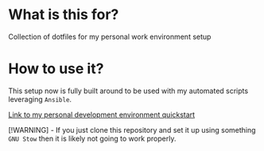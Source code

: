 # What is this for?

Collection of dotfiles for my personal work environment setup

# How to use it?

This setup now is fully built around to be used with my automated scripts leveraging `Ansible`.

[Link to my personal development environment quickstart](https://github.com/GabrielDCelery/personal-dev-environment-quickstart)

[!WARNING] - If you just clone this repository and set it up using something `GNU Stow` then it is likely not going to work properly.
